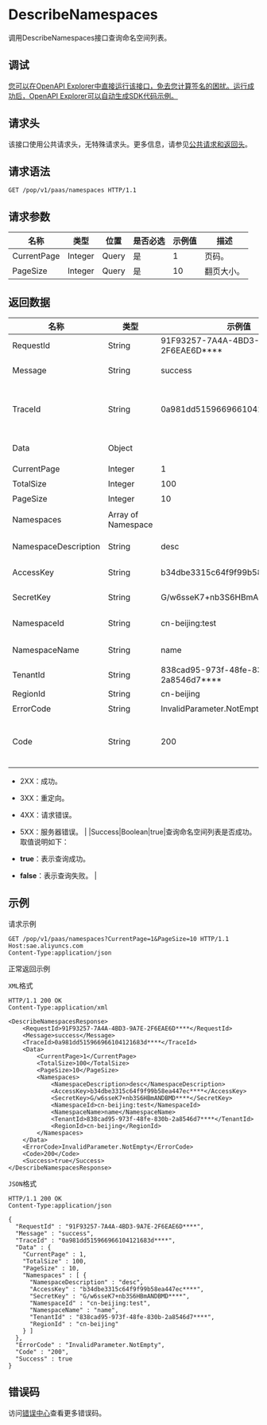 # DescribeNamespaces

调用DescribeNamespaces接口查询命名空间列表。

## 调试

[您可以在OpenAPI Explorer中直接运行该接口，免去您计算签名的困扰。运行成功后，OpenAPI Explorer可以自动生成SDK代码示例。](https://api.aliyun.com/#product=sae&api=DescribeNamespaces&type=ROA&version=2019-05-06)

## 请求头

该接口使用公共请求头，无特殊请求头。更多信息，请参见[公共请求和返回头](~~126964~~)。

## 请求语法

```
GET /pop/v1/paas/namespaces HTTP/1.1
```

## 请求参数

|名称|类型|位置|是否必选|示例值|描述|
|--|--|--|----|---|--|
|CurrentPage|Integer|Query|是|1|页码。 |
|PageSize|Integer|Query|是|10|翻页大小。 |

## 返回数据

|名称|类型|示例值|描述|
|--|--|---|--|
|RequestId|String|91F93257-7A4A-4BD3-9A7E-2F6EAE6D\*\*\*\*|请求ID。 |
|Message|String|success|调用结果的附加信息。 |
|TraceId|String|0a981dd515966966104121683d\*\*\*\*|调用链ID，用于精确查询调用信息。 |
|Data|Object| |命名空间信息列表。 |
|CurrentPage|Integer|1|页码。 |
|TotalSize|Integer|100|总数。 |
|PageSize|Integer|10|翻页大小。 |
|Namespaces|Array of Namespace| |命名空间列表。 |
|NamespaceDescription|String|desc|命名空间描述。 |
|AccessKey|String|b34dbe3315c64f9f99b58ea447ec\*\*\*\*|AccessKey ID。 |
|SecretKey|String|G/w6sseK7+nb3S6HBmANDBMD\*\*\*\*|AccessKey Secret。 |
|NamespaceId|String|cn-beijing:test|命名空间ID。 |
|NamespaceName|String|name|命名空间名称。 |
|TenantId|String|838cad95-973f-48fe-830b-2a8546d7\*\*\*\*|租户ID。 |
|RegionId|String|cn-beijing|地域。 |
|ErrorCode|String|InvalidParameter.NotEmpty|错误码。 |
|Code|String|200|接口状态或POP错误码。取值说明如下：

 -   2XX：成功。
-   3XX：重定向。
-   4XX：请求错误。
-   5XX：服务器错误。 |
|Success|Boolean|true|查询命名空间列表是否成功。取值说明如下：

 -   **true**：表示查询成功。
-   **false**：表示查询失败。 |

## 示例

请求示例

```
GET /pop/v1/paas/namespaces?CurrentPage=1&PageSize=10 HTTP/1.1
Host:sae.aliyuncs.com
Content-Type:application/json
```

正常返回示例

`XML`格式

```
HTTP/1.1 200 OK
Content-Type:application/xml

<DescribeNamespacesResponse>
    <RequestId>91F93257-7A4A-4BD3-9A7E-2F6EAE6D****</RequestId>
    <Message>success</Message>
    <TraceId>0a981dd515966966104121683d****</TraceId>
    <Data>
        <CurrentPage>1</CurrentPage>
        <TotalSize>100</TotalSize>
        <PageSize>10</PageSize>
        <Namespaces>
            <NamespaceDescription>desc</NamespaceDescription>
            <AccessKey>b34dbe3315c64f9f99b58ea447ec****</AccessKey>
            <SecretKey>G/w6sseK7+nb3S6HBmANDBMD****</SecretKey>
            <NamespaceId>cn-beijing:test</NamespaceId>
            <NamespaceName>name</NamespaceName>
            <TenantId>838cad95-973f-48fe-830b-2a8546d7****</TenantId>
            <RegionId>cn-beijing</RegionId>
        </Namespaces>
    </Data>
    <ErrorCode>InvalidParameter.NotEmpty</ErrorCode>
    <Code>200</Code>
    <Success>true</Success>
</DescribeNamespacesResponse>
```

`JSON`格式

```
HTTP/1.1 200 OK
Content-Type:application/json

{
  "RequestId" : "91F93257-7A4A-4BD3-9A7E-2F6EAE6D****",
  "Message" : "success",
  "TraceId" : "0a981dd515966966104121683d****",
  "Data" : {
    "CurrentPage" : 1,
    "TotalSize" : 100,
    "PageSize" : 10,
    "Namespaces" : [ {
      "NamespaceDescription" : "desc",
      "AccessKey" : "b34dbe3315c64f9f99b58ea447ec****",
      "SecretKey" : "G/w6sseK7+nb3S6HBmANDBMD****",
      "NamespaceId" : "cn-beijing:test",
      "NamespaceName" : "name",
      "TenantId" : "838cad95-973f-48fe-830b-2a8546d7****",
      "RegionId" : "cn-beijing"
    } ]
  },
  "ErrorCode" : "InvalidParameter.NotEmpty",
  "Code" : "200",
  "Success" : true
}
```

## 错误码

访问[错误中心](https://error-center.aliyun.com/status/product/sae)查看更多错误码。

